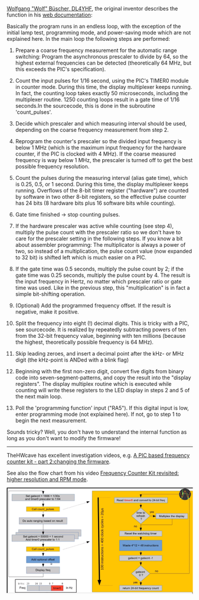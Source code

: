 [Wolfgang "Wolf" Büscher, DL4YHF](https://www.qsl.net/dl4yhf/), the original inventor describes the function in his [web documentation](https://www.qsl.net/dl4yhf/freq_counter/freq_counter.html):

Basically the program runs in an endless loop, with the exception of the initial lamp test, programming mode, and power-saving mode which are not explained here. In the main loop the following steps are performed:

1. Prepare a coarse frequency measurement for the automatic range switching: Program the asynchronous prescaler to divide by 64, so the highest external frequencies can be detected (theoretically 64 MHz, but this exceeds the PIC's specification).

2. Count the input pulses for 1/16 second, using the PIC's TIMER0 module in counter mode. During this time, the display multiplexer keeps running. In fact, the counting loop takes exactly 50 microseconds, including the multiplexer routine. 1250 counting loops result in a gate time of 1/16 seconds.In the sourcecode, this is done in the subroutine 'count_pulses'.

3. Decide which prescaler and which measuring interval should be used, depending on the coarse frequency measurement from step 2.

4. Reprogram the counter's prescaler so the divided input frequency is below 1 MHz (which is the maximum input frequency for the hardware counter, if the PIC is clocked with 4 MHz).
If the coarse measured frequency is way below 1 MHz, the prescaler is turned off to get the best possible frequency resolution.

5. Count the pulses during the measuring interval (alias gate time), which is 0.25, 0.5, or 1 second. During this time, the display multiplexer keeps running. Overflows of the 8-bit timer register ("hardware") are counted by software in two other 8-bit registers, so the effective pulse counter has 24 bits (8 hardware bits plus 16 software bits while counting).

6. Gate time finished -> stop counting pulses.

7. If the hardware prescaler was active while counting (see step 4), multiply the pulse count with the prescaler ratio so we don't have to care for the prescaler setting in the following steps.
If you know a bit about assembler programming: The multiplicator is always a power of two, so instead of a multiplication, the pulse count value (now expanded to 32 bit) is shifted left which is much easier on a PIC.

8. If the gate time was 0.5 seconds, multiply the pulse count by 2; if the gate time was 0.25 seconds, multiply the pulse count by 4. The result is the input frequency in Hertz, no matter which prescaler ratio or gate time was used. Like in the previous step, this "multiplication" is in fact a simple bit-shifting operation.

9. (Optional) Add the programmed frequency offset. If the result is negative, make it positive.

10. Split the frequency into eight (!) decimal digits. This is tricky with a PIC, see sourcecode. It is realized by repeatedly subtracting powers of ten from the 32-bit frequency value, beginning with ten millions (because the highest, theoretically possible frequency is 64 MHz).

11. Skip leading zeroes, and insert a decimal point after the kHz- or MHz digit (the kHz-point is ANDed with a blink flag)

12. Beginning with the first non-zero digit, convert five digits from binary code into seven-segment-patterns, and copy the result into the "display registers". The display multiplex routine which is executed while counting will write these registers to the LED display in steps 2 and 5 of the next main loop.

13. Poll the 'programming function' input ("RA5"). If this digital input is low, enter programming mode (not explained here). If not, go to step 1 to begin the next measurement.

Sounds tricky? Well, you don't have to understand the internal function as long as you don't want to modify the firmware!

-----

TheHWcave has excellent investigation videos, e.g. [A PIC based frequency counter kit - part 2:changing the firmware](https://youtu.be/8rOCmhPWLWw?t=245).

See also the flow chart from his video [Frequency Counter Kit revisited: higher resolution and RPM mode](https://youtu.be/0D6EcgTQtNw?t=680).

![measure freq flow](DL4YHF_measure_freq_flow.png)
